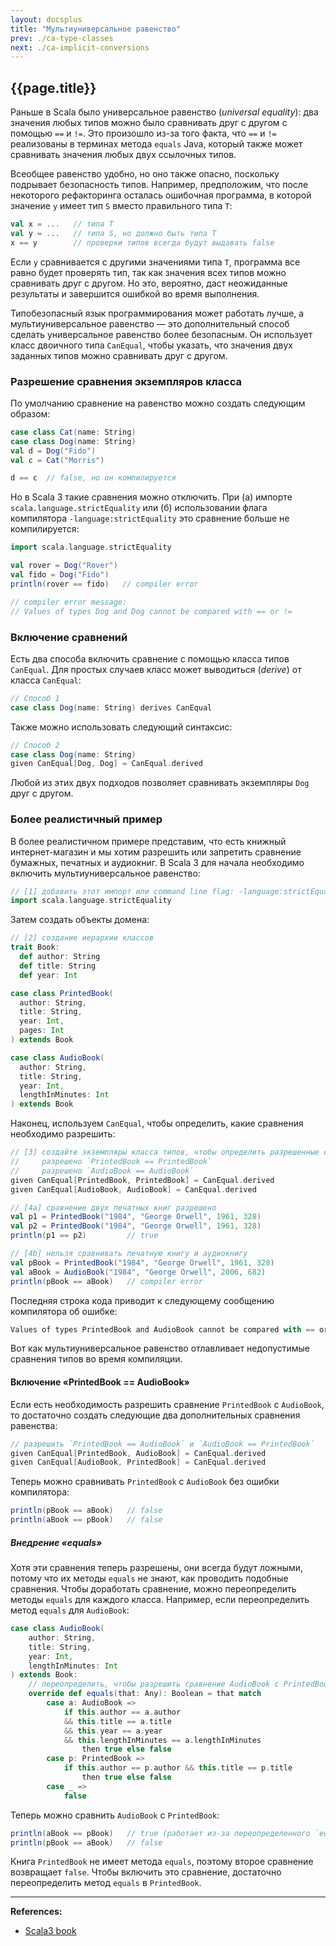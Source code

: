 ```yaml
---
layout: docsplus
title: "Мультиуниверсальное равенство"
prev: ./ca-type-classes
next: ./ca-implicit-conversions
---
```


## {{page.title}}

Раньше в Scala было универсальное равенство (_universal equality_): 
два значения любых типов можно было сравнивать друг с другом с помощью `==` и `!=`. 
Это произошло из-за того факта, что `==` и `!=` реализованы в терминах метода `equals` Java, 
который также может сравнивать значения любых двух ссылочных типов.

Всеобщее равенство удобно, но оно также опасно, поскольку подрывает безопасность типов. 
Например, предположим, что после некоторого рефакторинга осталась ошибочная программа, 
в которой значение `y` имеет тип `S` вместо правильного типа `T`:

```scala
val x = ...   // типа T
val y = ...   // типа S, но должно быть типа T
x == y        // проверки типов всегда будут выдавать false
```

Если `y` сравнивается с другими значениями типа `T`, программа все равно будет проверять тип, 
так как значения всех типов можно сравнивать друг с другом. 
Но это, вероятно, даст неожиданные результаты и завершится ошибкой во время выполнения.

Типобезопасный язык программирования может работать лучше, 
а мультиуниверсальное равенство — это дополнительный способ сделать универсальное равенство более безопасным. 
Он использует класс двоичного типа `CanEqual`, чтобы указать, 
что значения двух заданных типов можно сравнивать друг с другом.


### Разрешение сравнения экземпляров класса

По умолчанию сравнение на равенство можно создать следующим образом:

```scala
case class Cat(name: String)
case class Dog(name: String)
val d = Dog("Fido")
val c = Cat("Morris")

d == c  // false, но он компилируется
```

Но в Scala 3 такие сравнения можно отключить. 
При (а) импорте `scala.language.strictEquality` 
или (б) использовании флага компилятора `-language:strictEquality` это сравнение больше не компилируется:

```scala
import scala.language.strictEquality

val rover = Dog("Rover")
val fido = Dog("Fido")
println(rover == fido)   // compiler error

// compiler error message:
// Values of types Dog and Dog cannot be compared with == or !=
```

### Включение сравнений

Есть два способа включить сравнение с помощью класса типов `CanEqual`. 
Для простых случаев класс может выводиться (_derive_) от класса `CanEqual`:

```scala
// Способ 1
case class Dog(name: String) derives CanEqual
```

Также можно использовать следующий синтаксис:

```scala
// Способ 2
case class Dog(name: String)
given CanEqual[Dog, Dog] = CanEqual.derived
```

Любой из этих двух подходов позволяет сравнивать экземпляры `Dog` друг с другом.


### Более реалистичный пример

В более реалистичном примере представим, что есть книжный интернет-магазин 
и мы хотим разрешить или запретить сравнение бумажных, печатных и аудиокниг. 
В Scala 3 для начала необходимо включить мультиуниверсальное равенство:

```scala
// [1] добавить этот импорт или command line flag: -language:strictEquality
import scala.language.strictEquality
```

Затем создать объекты домена:

```scala
// [2] создание иерархии классов
trait Book:
  def author: String
  def title: String
  def year: Int

case class PrintedBook(
  author: String,
  title: String,
  year: Int,
  pages: Int
) extends Book

case class AudioBook(
  author: String,
  title: String,
  year: Int,
  lengthInMinutes: Int
) extends Book
```

Наконец, используем `CanEqual`, чтобы определить, какие сравнения необходимо разрешить:

```scala
// [3] создайте экземпляры класса типов, чтобы определить разрешенные сравнения.
//     разрешено `PrintedBook == PrintedBook`
//     разрешено `AudioBook == AudioBook`
given CanEqual[PrintedBook, PrintedBook] = CanEqual.derived
given CanEqual[AudioBook, AudioBook] = CanEqual.derived

// [4a] сравнение двух печатных книг разрешено
val p1 = PrintedBook("1984", "George Orwell", 1961, 328)
val p2 = PrintedBook("1984", "George Orwell", 1961, 328)
println(p1 == p2)         // true

// [4b] нельзя сравнивать печатную книгу и аудиокнигу
val pBook = PrintedBook("1984", "George Orwell", 1961, 328)
val aBook = AudioBook("1984", "George Orwell", 2006, 682)
println(pBook == aBook)   // compiler error
```

Последняя строка кода приводит к следующему сообщению компилятора об ошибке:

```scala
Values of types PrintedBook and AudioBook cannot be compared with == or !=
```

Вот как мультиуниверсальное равенство отлавливает недопустимые сравнения типов во время компиляции.

#### Включение «PrintedBook == AudioBook»

Если есть необходимость разрешить сравнение `PrintedBook` с `AudioBook`, 
то достаточно создать следующие два дополнительных сравнения равенства:

```scala
// разрешить `PrintedBook == AudioBook` и `AudioBook == PrintedBook`
given CanEqual[PrintedBook, AudioBook] = CanEqual.derived
given CanEqual[AudioBook, PrintedBook] = CanEqual.derived
```

Теперь можно сравнивать `PrintedBook` с `AudioBook` без ошибки компилятора:

```scala
println(pBook == aBook)   // false
println(aBook == pBook)   // false
```

##### Внедрение «equals»

Хотя эти сравнения теперь разрешены, они всегда будут ложными, 
потому что их методы `equals` не знают, как проводить подобные сравнения. 
Чтобы доработать сравнение, можно переопределить методы `equals` для каждого класса. 
Например, если переопределить метод `equals` для `AudioBook`:

```scala
case class AudioBook(
    author: String,
    title: String,
    year: Int,
    lengthInMinutes: Int
) extends Book:
    // переопределить, чтобы разрешить сравнение AudioBook с PrintedBook
    override def equals(that: Any): Boolean = that match
        case a: AudioBook =>
            if this.author == a.author
            && this.title == a.title
            && this.year == a.year
            && this.lengthInMinutes == a.lengthInMinutes
                then true else false
        case p: PrintedBook =>
            if this.author == p.author && this.title == p.title
                then true else false
        case _ =>
            false
```

Теперь можно сравнить `AudioBook` с `PrintedBook`:

```scala
println(aBook == pBook)   // true (работает из-за переопределенного `equals` в `AudioBook`)
println(pBook == aBook)   // false
```

Книга `PrintedBook` не имеет метода `equals`, поэтому второе сравнение возвращает `false`. 
Чтобы включить это сравнение, достаточно переопределить метод `equals` в `PrintedBook`.


---

**References:**
- [Scala3 book](https://docs.scala-lang.org/scala3/book/ca-multiversal-equality.html)
